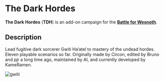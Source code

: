 The Dark Hordes
===============

**The Dark Hordes** (**TDH**) is an add-on campaign for the **[Battle for Wesnoth][1]**.

[1]: <https://www.wesnoth.org>


Description
-----------

Lead fugitive dark sorcerer Gwiti Ha’atel to mastery of the undead hordes. Eleven playable scenarios so far. Originally made by Circon, edited by Bruno and pjr a long time ago, maintained by AI, and currently developed by KameRamen.

![gwiti](https://github.com/user-attachments/assets/fd954908-177b-4e3b-86c0-b5ae55a06dd3)
